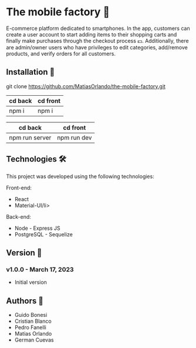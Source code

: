 # The mobile factory :iphone:

E-commerce platform dedicated to smartphones. In the app, customers can create a user account to start adding items to their shopping carts and finally make purchases through the checkout process 💵. Additionally, there are admin/owner users who have privileges to edit categories, add/remove products, and verify orders for all customers.


## Installation :hammer:

git clone https://github.com/MatiasOrlando/the-mobile-factory.git

cd back | cd front
--------|---------
npm i   | npm i

cd back     | cd front
------------|---------
npm run server | npm run dev



## Technologies 🛠️

This project was developed using the following technologies:

Front-end:

<ul>
<li>React</li>
<li>Material-UI/li>
</ul>

Back-end:

<ul>
<li>Node - Express JS</li>
<li>PostgreSQL - Sequelize</li>
</ul>


## Version :pencil:

### v1.0.0 - March 17, 2023
* Initial version


## Authors :rocket:

* Guido Bonesi
* Cristian Blanco
* Pedro Fanelli
* Matias Orlando
* German Cuevas 

